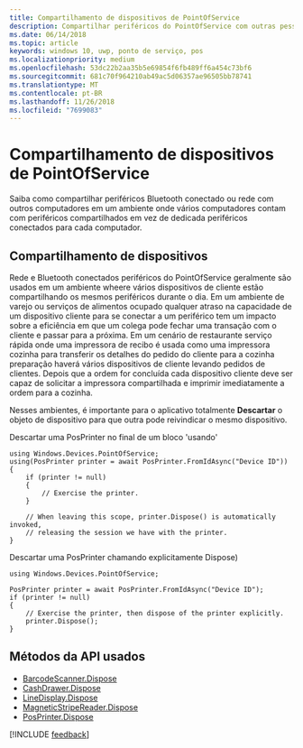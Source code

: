 ```yaml
---
title: Compartilhamento de dispositivos de PointOfService
description: Compartilhar periféricos do PointOfService com outras pessoas
ms.date: 06/14/2018
ms.topic: article
keywords: windows 10, uwp, ponto de serviço, pos
ms.localizationpriority: medium
ms.openlocfilehash: 53dc22b2aa35b5e69854f6fb489ff6a454c73bf6
ms.sourcegitcommit: 681c70f964210ab49ac5d06357ae96505bb78741
ms.translationtype: MT
ms.contentlocale: pt-BR
ms.lasthandoff: 11/26/2018
ms.locfileid: "7699083"
---
```

# <a name="pointofservice-device-sharing"></a>Compartilhamento de dispositivos de PointOfService

Saiba como compartilhar periféricos Bluetooth conectado ou rede com outros computadores em um ambiente onde vários computadores contam com periféricos compartilhados em vez de dedicada periféricos conectados para cada computador.

## <a name="device-sharing"></a>Compartilhamento de dispositivos

Rede e Bluetooth conectados periféricos do PointOfService geralmente são usados em um ambiente wheere vários dispositivos de cliente estão compartilhando os mesmos periféricos durante o dia.  Em um ambiente de varejo ou serviços de alimentos ocupado qualquer atraso na capacidade de um dispositivo cliente para se conectar a um periférico tem um impacto sobre a eficiência em que um colega pode fechar uma transação com o cliente e passar para a próxima. Em um cenário de restaurante serviço rápida onde uma impressora de recibo é usada como uma impressora cozinha para transferir os detalhes do pedido do cliente para a cozinha preparação haverá vários dispositivos de cliente levando pedidos de clientes.  Depois que a ordem for concluída cada dispositivo cliente deve ser capaz de solicitar a impressora compartilhada e imprimir imediatamente a ordem para a cozinha.

Nesses ambientes, é importante para o aplicativo totalmente **Descartar** o objeto de dispositivo para que outra pode reivindicar o mesmo dispositivo.

Descartar uma PosPrinter no final de um bloco 'usando'

```Csharp 
using Windows.Devices.PointOfService;
using(PosPrinter printer = await PosPrinter.FromIdAsync("Device ID"))
{
    if (printer != null)
    {
        // Exercise the printer.
    }

    // When leaving this scope, printer.Dispose() is automatically invoked, 
    // releasing the session we have with the printer.
}
```


Descartar uma PosPrinter chamando explicitamente Dispose)

```Csharp 
using Windows.Devices.PointOfService;

PosPrinter printer = await PosPrinter.FromIdAsync("Device ID");
if (printer != null)
{
    // Exercise the printer, then dispose of the printer explicitly.
    printer.Dispose();
}
```

## <a name="api-methods-used"></a>Métodos da API usados 

+ [BarcodeScanner.Dispose](https://docs.microsoft.com/uwp/api/windows.devices.pointofservice.barcodescanner.dispose) 
+ [CashDrawer.Dispose](https://docs.microsoft.com/uwp/api/windows.devices.pointofservice.cashdrawer.dispose) 
+ [LineDisplay.Dispose](https://docs.microsoft.com/uwp/api/windows.devices.pointofservice.linedisplay.dispose) 
+ [MagneticStripeReader.Dispose](https://docs.microsoft.com/uwp/api/windows.devices.pointofservice.magneticstripereader.dispose)  
+ [PosPrinter.Dispose](https://docs.microsoft.com/uwp/api/windows.devices.pointofservice.posprinter.dispose) 


[!INCLUDE [feedback](./includes/pos-feedback.md)]
